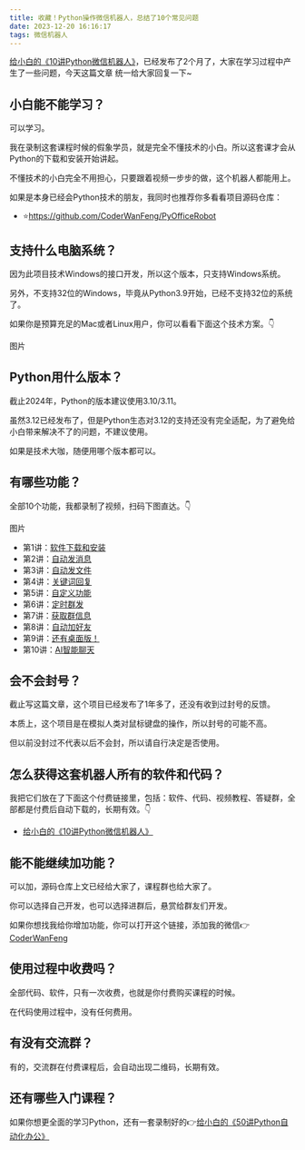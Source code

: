 ```yaml
---
title: 收藏！Python操作微信机器人，总结了10个常见问题
date: 2023-12-20 16:16:17
tags: 微信机器人
---
```



[给小白的《10讲Python微信机器人》](https://www.python-office.com/course-002/10-PyOfficeRobot/10-PyOfficeRobot.html)，已经发布了2个月了，大家在学习过程中产生了一些问题，今天这篇文章 统一给大家回复一下~


## 小白能不能学习？

可以学习。

我在录制这套课程时候的假象学员，就是完全不懂技术的小白。所以这套课才会从Python的下载和安装开始讲起。

不懂技术的小白完全不用担心，只要跟着视频一步步的做，这个机器人都能用上。

如果是本身已经会Python技术的朋友，我同时也推荐你多看看项目源码仓库：
- ⭐https://github.com/CoderWanFeng/PyOfficeRobot


## 支持什么电脑系统？

因为此项目技术Windows的接口开发，所以这个版本，只支持Windows系统。

另外，不支持32位的Windows，毕竟从Python3.9开始，已经不支持32位的系统了。

如果你是预算充足的Mac或者Linux用户，你可以看看下面这个技术方案。👇

图片

## Python用什么版本？

截止2024年，Python的版本建议使用3.10/3.11。

虽然3.12已经发布了，但是Python生态对3.12的支持还没有完全适配，为了避免给小白带来解决不了的问题，不建议使用。


如果是技术大咖，随便用哪个版本都可以。


## 有哪些功能？


全部10个功能，我都录制了视频，扫码下图直达。👇

图片

- 第1讲：[软件下载和安装](https://mp.weixin.qq.com/s/g9nejIxuitwRzl5NMi177w)
- 第2讲：[自动发消息](https://mp.weixin.qq.com/s/g9nejIxuitwRzl5NMi177w)
- 第3讲：[自动发文件](https://mp.weixin.qq.com/s/g9nejIxuitwRzl5NMi177w)
- 第4讲：[关键词回复](https://mp.weixin.qq.com/s/g9nejIxuitwRzl5NMi177w)
- 第5讲：[自定义功能](https://mp.weixin.qq.com/s/g9nejIxuitwRzl5NMi177w)
- 第6讲：[定时群发](https://mp.weixin.qq.com/s/g9nejIxuitwRzl5NMi177w)
- 第7讲：[获取群信息](https://mp.weixin.qq.com/s/g9nejIxuitwRzl5NMi177w)
- 第8讲：[自动加好友](https://mp.weixin.qq.com/s/g9nejIxuitwRzl5NMi177w)
- 第9讲：[还有桌面版！](https://mp.weixin.qq.com/s/g9nejIxuitwRzl5NMi177w)
- 第10讲：[AI智能聊天](https://mp.weixin.qq.com/s/g9nejIxuitwRzl5NMi177w)



## 会不会封号？

截止写这篇文章，这个项目已经发布了1年多了，还没有收到过封号的反馈。

本质上，这个项目是在模拟人类对鼠标键盘的操作，所以封号的可能不高。

但以前没封过不代表以后不会封，所以请自行决定是否使用。

## 怎么获得这套机器人所有的软件和代码？

我把它们放在了下面这个付费链接里，包括：软件、代码、视频教程、答疑群，全部都是付费后自动下载的，长期有效。👇

- [给小白的《10讲Python微信机器人》](https://www.python-office.com/course-002/10-PyOfficeRobot/10-PyOfficeRobot.html)



## 能不能继续加功能？

可以加，源码仓库上文已经给大家了，课程群也给大家了。

你可以选择自己开发，也可以选择进群后，悬赏给群友们开发。

如果你想找我给你增加功能，你可以打开这个链接，添加我的微信👉[CoderWanFeng](http://www.python4office.cn/wechat-qrcode/)

## 使用过程中收费吗？

全部代码、软件，只有一次收费，也就是你付费购买课程的时候。

在代码使用过程中，没有任何费用。

## 有没有交流群？

有的，交流群在付费课程后，会自动出现二维码，长期有效。


## 还有哪些入门课程？


如果你想更全面的学习Python，还有一套录制好的👉[给小白的《50讲Python自动化办公》](https://www.python-office.com/course/50-python-office.html)



